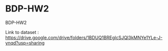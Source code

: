 # BDP-HW2
BDP-HW2

Link to dataset :
https://drive.google.com/drive/folders/1BDUQ1BREglcSJQl3kMNYe1YLe-J-ynqd?usp=sharing
